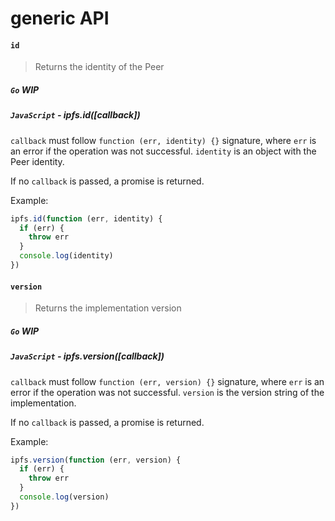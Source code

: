 generic API
===========

#### `id`

> Returns the identity of the Peer

##### `Go` **WIP**

##### `JavaScript` - ipfs.id([callback])

`callback` must follow `function (err, identity) {}` signature, where `err` is an error if the operation was not successful. `identity` is an object with the Peer identity.

If no `callback` is passed, a promise is returned.

Example:

```js
ipfs.id(function (err, identity) {
  if (err) {
    throw err
  }
  console.log(identity)
})
```

#### `version`

> Returns the implementation version

##### `Go` **WIP**

##### `JavaScript` - ipfs.version([callback])

`callback` must follow `function (err, version) {}` signature, where `err` is an error if the operation was not successful. `version` is the version string of the implementation.

If no `callback` is passed, a promise is returned.

Example:

```js
ipfs.version(function (err, version) {
  if (err) {
    throw err
  }
  console.log(version)
})
```
